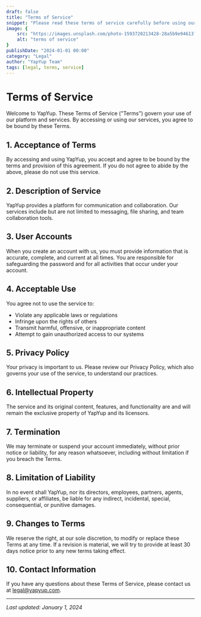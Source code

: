 ```yaml
---
draft: false
title: "Terms of Service"
snippet: "Please read these terms of service carefully before using our platform."
image: {
    src: "https://images.unsplash.com/photo-1593720213428-28a5b9e94613?&fit=crop&w=430&h=240",
    alt: "terms of service"
}
publishDate: "2024-01-01 00:00"
category: "Legal"
author: "YapYup Team"
tags: [legal, terms, service]
---
```


# Terms of Service

Welcome to YapYup. These Terms of Service ("Terms") govern your use of our platform and services. By accessing or using our services, you agree to be bound by these Terms.

## 1. Acceptance of Terms

By accessing and using YapYup, you accept and agree to be bound by the terms and provision of this agreement. If you do not agree to abide by the above, please do not use this service.

## 2. Description of Service

YapYup provides a platform for communication and collaboration. Our services include but are not limited to messaging, file sharing, and team collaboration tools.

## 3. User Accounts

When you create an account with us, you must provide information that is accurate, complete, and current at all times. You are responsible for safeguarding the password and for all activities that occur under your account.

## 4. Acceptable Use

You agree not to use the service to:
- Violate any applicable laws or regulations
- Infringe upon the rights of others
- Transmit harmful, offensive, or inappropriate content
- Attempt to gain unauthorized access to our systems

## 5. Privacy Policy

Your privacy is important to us. Please review our Privacy Policy, which also governs your use of the service, to understand our practices.

## 6. Intellectual Property

The service and its original content, features, and functionality are and will remain the exclusive property of YapYup and its licensors.

## 7. Termination

We may terminate or suspend your account immediately, without prior notice or liability, for any reason whatsoever, including without limitation if you breach the Terms.

## 8. Limitation of Liability

In no event shall YapYup, nor its directors, employees, partners, agents, suppliers, or affiliates, be liable for any indirect, incidental, special, consequential, or punitive damages.

## 9. Changes to Terms

We reserve the right, at our sole discretion, to modify or replace these Terms at any time. If a revision is material, we will try to provide at least 30 days notice prior to any new terms taking effect.

## 10. Contact Information

If you have any questions about these Terms of Service, please contact us at legal@yapyup.com.

---

*Last updated: January 1, 2024*
